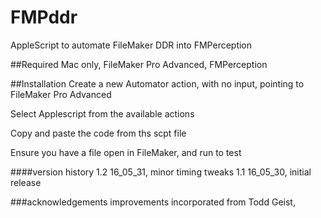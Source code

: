 # FMPddr
AppleScript to automate FileMaker DDR into FMPerception

##Required
    Mac only,
    FileMaker Pro Advanced,
    FMPerception

##Installation
Create a new Automator action, with no input, pointing to FileMaker Pro Advanced

Select Applescript from the available actions

Copy and paste the code from ths scpt file

Ensure you have a file open in FileMaker, and run to test

####version history
    1.2 16_05_31, minor timing tweaks
    1.1 16_05_30, initial release

###acknowledgements
improvements incorporated from Todd Geist, 
